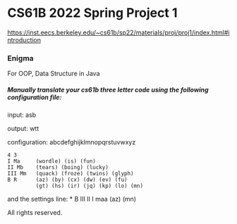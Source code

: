 # CS61B 2022 Spring Project 1
https://inst.eecs.berkeley.edu/~cs61b/sp22/materials/proj/proj1/index.html#introduction
### Enigma
For OOP, Data Structure in Java
##### Manually translate your cs61b three letter code using the following configuration file:
input: asb 

output: wtt

configuration: 
    abcdefghijklmnopqrstuvwxyz
    
    4 3
    I Ma     (wordle) (is) (fun)
    II Mb    (tears) (boing) (lucky)
    III Mm   (quack) (froze) (twins) (glyph)
    B R      (az) (by) (cx) (dw) (ev) (fu)
             (gt) (hs) (ir) (jq) (kp) (lo) (mn)
             
and the settings line:
    * B III II I maa (az) (mn)



All rights reserved.
